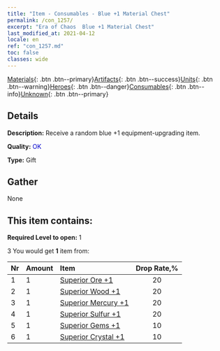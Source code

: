 ```yaml
---
title: "Item - Consumables - Blue +1 Material Chest"
permalink: /con_1257/
excerpt: "Era of Chaos  Blue +1 Material Chest"
last_modified_at: 2021-04-12
locale: en
ref: "con_1257.md"
toc: false
classes: wide
---
```

 [Materials](/){: .btn .btn--primary}[Artifacts](/Artifacts/){: .btn .btn--success}[Units](/Units/){: .btn .btn--warning}[Heroes](/Heroes/){: .btn .btn--danger}[Consumables](/Consumables/){: .btn .btn--info}[Unknown](/Unknown/){: .btn .btn--primary}

## Details
 **Description:** Receive a random blue +1 equipment-upgrading item.

 **Quality:** <span style="color: #0000CD">OK</span>

 **Type:** Gift

## Gather

  None

## This item contains:

 **Required Level to open:** 1

 3 You would get **1** item  from:

  | Nr | Amount |     Item    | Drop Rate,% |
  |:---|:-------|:------------|:---------:|
  | 1 | 1 | [Superior Ore +1](/Items/mat_19/) | 20 | 
  | 2 | 1 | [Superior Wood +1](/Items/mat_20/) | 20 | 
  | 3 | 1 | [Superior Mercury +1](/Items/mat_21/) | 20 | 
  | 4 | 1 | [Superior Sulfur +1](/Items/mat_22/) | 20 | 
  | 5 | 1 | [Superior Gems +1](/Items/mat_23/) | 10 | 
  | 6 | 1 | [Superior Crystal +1](/Items/mat_24/) | 10 | 
